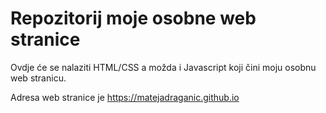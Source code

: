 # Repozitorij moje osobne web stranice

Ovdje će se nalaziti HTML/CSS a možda i Javascript koji čini moju osobnu web stranicu. 

Adresa web stranice je https://matejadraganic.github.io